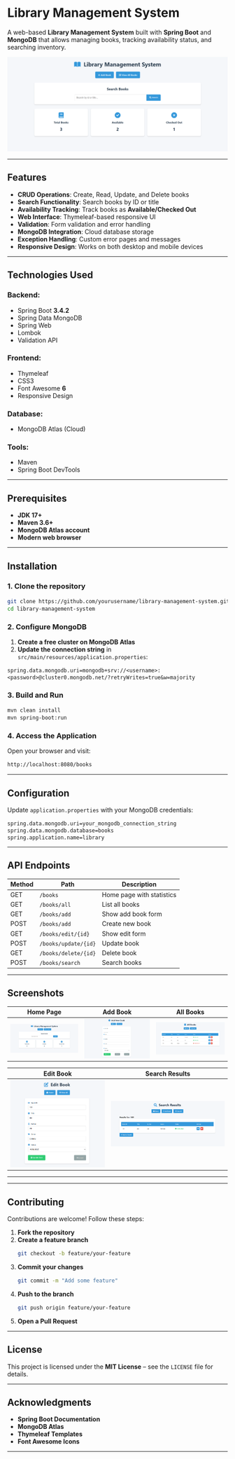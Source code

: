 # **Library Management System**  

A web-based **Library Management System** built with **Spring Boot** and **MongoDB** that allows managing books, tracking availability status, and searching inventory.  

![Library Management System Screenshot](screenshots/home.png)  

---

## **Features**  

- **CRUD Operations**: Create, Read, Update, and Delete books  
- **Search Functionality**: Search books by ID or title  
- **Availability Tracking**: Track books as **Available/Checked Out**  
- **Web Interface**: Thymeleaf-based responsive UI  
- **Validation**: Form validation and error handling  
- **MongoDB Integration**: Cloud database storage  
- **Exception Handling**: Custom error pages and messages  
- **Responsive Design**: Works on both desktop and mobile devices  

---

## **Technologies Used**  

### **Backend:**  
- Spring Boot **3.4.2**  
- Spring Data MongoDB  
- Spring Web  
- Lombok  
- Validation API  

### **Frontend:**  
- Thymeleaf  
- CSS3  
- Font Awesome **6**  
- Responsive Design  

### **Database:**  
- MongoDB Atlas (Cloud)  

### **Tools:**  
- Maven  
- Spring Boot DevTools  

---

## **Prerequisites**  

- **JDK 17+**  
- **Maven 3.6+**  
- **MongoDB Atlas account**  
- **Modern web browser**  

---

## **Installation**  

### **1. Clone the repository**  
```bash
git clone https://github.com/yourusername/library-management-system.git
cd library-management-system
```

### **2. Configure MongoDB**  

1. **Create a free cluster on MongoDB Atlas**  
2. **Update the connection string** in `src/main/resources/application.properties`:  

```properties
spring.data.mongodb.uri=mongodb+srv://<username>:<password>@cluster0.mongodb.net/?retryWrites=true&w=majority
```

### **3. Build and Run**  

```bash
mvn clean install
mvn spring-boot:run
```

### **4. Access the Application**  
Open your browser and visit:  
```bash
http://localhost:8080/books
```

---

## **Configuration**  

Update `application.properties` with your MongoDB credentials:  

```properties
spring.data.mongodb.uri=your_mongodb_connection_string
spring.data.mongodb.database=books
spring.application.name=library
```

---

## **API Endpoints**  

| Method | Path                  | Description          |
|--------|-----------------------|----------------------|
| GET    | `/books`              | Home page with statistics |
| GET    | `/books/all`          | List all books      |
| GET    | `/books/add`          | Show add book form  |
| POST   | `/books/add`          | Create new book     |
| GET    | `/books/edit/{id}`    | Show edit form      |
| POST   | `/books/update/{id}`  | Update book         |
| GET    | `/books/delete/{id}`  | Delete book         |
| POST   | `/books/search`       | Search books        |

---

## **Screenshots**  

| Home Page | Add Book | All Books |
|-----------|---------|-----------|
| ![Home](screenshots/home.png) | ![Add](screenshots/add.png) | ![List](screenshots/list.png) |

| Edit Book | Search Results |
|-----------|---------------|
| ![Edit](screenshots/edit.png) | ![Search](screenshots/search.png) |

---

---

## **Contributing**  

Contributions are welcome! Follow these steps:  

1. **Fork the repository**  
2. **Create a feature branch**  
   ```bash
   git checkout -b feature/your-feature
   ```
3. **Commit your changes**  
   ```bash
   git commit -m "Add some feature"
   ```
4. **Push to the branch**  
   ```bash
   git push origin feature/your-feature
   ```
5. **Open a Pull Request**  

---

## **License**  

This project is licensed under the **MIT License** – see the `LICENSE` file for details.  

---

## **Acknowledgments**  

- **Spring Boot Documentation**  
- **MongoDB Atlas**  
- **Thymeleaf Templates**  
- **Font Awesome Icons**  

---


